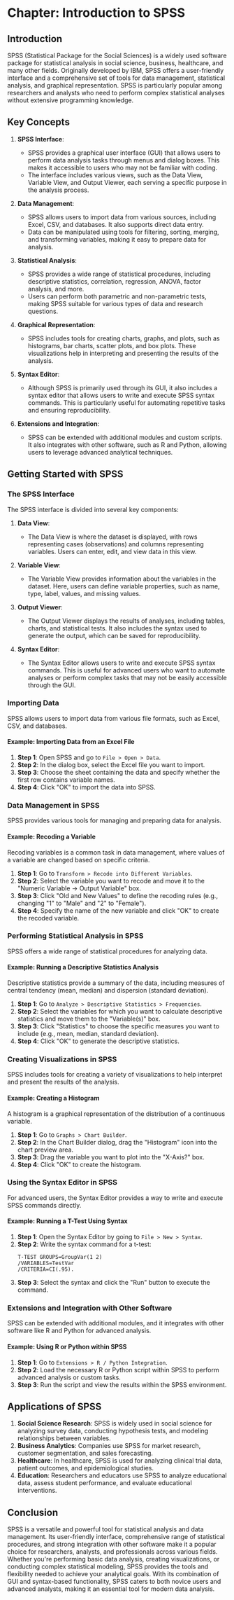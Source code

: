 # Chapter: Introduction to SPSS

## Introduction

SPSS (Statistical Package for the Social Sciences) is a widely used software package for statistical analysis in social science, business, healthcare, and many other fields. Originally developed by IBM, SPSS offers a user-friendly interface and a comprehensive set of tools for data management, statistical analysis, and graphical representation. SPSS is particularly popular among researchers and analysts who need to perform complex statistical analyses without extensive programming knowledge.

## Key Concepts

1. **SPSS Interface**:
   - SPSS provides a graphical user interface (GUI) that allows users to perform data analysis tasks through menus and dialog boxes. This makes it accessible to users who may not be familiar with coding.
   - The interface includes various views, such as the Data View, Variable View, and Output Viewer, each serving a specific purpose in the analysis process.

2. **Data Management**:
   - SPSS allows users to import data from various sources, including Excel, CSV, and databases. It also supports direct data entry.
   - Data can be manipulated using tools for filtering, sorting, merging, and transforming variables, making it easy to prepare data for analysis.

3. **Statistical Analysis**:
   - SPSS provides a wide range of statistical procedures, including descriptive statistics, correlation, regression, ANOVA, factor analysis, and more.
   - Users can perform both parametric and non-parametric tests, making SPSS suitable for various types of data and research questions.

4. **Graphical Representation**:
   - SPSS includes tools for creating charts, graphs, and plots, such as histograms, bar charts, scatter plots, and box plots. These visualizations help in interpreting and presenting the results of the analysis.

5. **Syntax Editor**:
   - Although SPSS is primarily used through its GUI, it also includes a syntax editor that allows users to write and execute SPSS syntax commands. This is particularly useful for automating repetitive tasks and ensuring reproducibility.

6. **Extensions and Integration**:
   - SPSS can be extended with additional modules and custom scripts. It also integrates with other software, such as R and Python, allowing users to leverage advanced analytical techniques.

## Getting Started with SPSS

### The SPSS Interface

The SPSS interface is divided into several key components:

1. **Data View**:
   - The Data View is where the dataset is displayed, with rows representing cases (observations) and columns representing variables. Users can enter, edit, and view data in this view.

2. **Variable View**:
   - The Variable View provides information about the variables in the dataset. Here, users can define variable properties, such as name, type, label, values, and missing values.

3. **Output Viewer**:
   - The Output Viewer displays the results of analyses, including tables, charts, and statistical tests. It also includes the syntax used to generate the output, which can be saved for reproducibility.

4. **Syntax Editor**:
   - The Syntax Editor allows users to write and execute SPSS syntax commands. This is useful for advanced users who want to automate analyses or perform complex tasks that may not be easily accessible through the GUI.

### Importing Data

SPSS allows users to import data from various file formats, such as Excel, CSV, and databases.

#### Example: Importing Data from an Excel File

1. **Step 1**: Open SPSS and go to `File > Open > Data`.
2. **Step 2**: In the dialog box, select the Excel file you want to import.
3. **Step 3**: Choose the sheet containing the data and specify whether the first row contains variable names.
4. **Step 4**: Click "OK" to import the data into SPSS.

### Data Management in SPSS

SPSS provides various tools for managing and preparing data for analysis.

#### Example: Recoding a Variable

Recoding variables is a common task in data management, where values of a variable are changed based on specific criteria.

1. **Step 1**: Go to `Transform > Recode into Different Variables`.
2. **Step 2**: Select the variable you want to recode and move it to the "Numeric Variable -> Output Variable" box.
3. **Step 3**: Click "Old and New Values" to define the recoding rules (e.g., changing "1" to "Male" and "2" to "Female").
4. **Step 4**: Specify the name of the new variable and click "OK" to create the recoded variable.

### Performing Statistical Analysis in SPSS

SPSS offers a wide range of statistical procedures for analyzing data.

#### Example: Running a Descriptive Statistics Analysis

Descriptive statistics provide a summary of the data, including measures of central tendency (mean, median) and dispersion (standard deviation).

1. **Step 1**: Go to `Analyze > Descriptive Statistics > Frequencies`.
2. **Step 2**: Select the variables for which you want to calculate descriptive statistics and move them to the "Variable(s)" box.
3. **Step 3**: Click "Statistics" to choose the specific measures you want to include (e.g., mean, median, standard deviation).
4. **Step 4**: Click "OK" to generate the descriptive statistics.

### Creating Visualizations in SPSS

SPSS includes tools for creating a variety of visualizations to help interpret and present the results of the analysis.

#### Example: Creating a Histogram

A histogram is a graphical representation of the distribution of a continuous variable.

1. **Step 1**: Go to `Graphs > Chart Builder`.
2. **Step 2**: In the Chart Builder dialog, drag the "Histogram" icon into the chart preview area.
3. **Step 3**: Drag the variable you want to plot into the "X-Axis?" box.
4. **Step 4**: Click "OK" to create the histogram.

### Using the Syntax Editor in SPSS

For advanced users, the Syntax Editor provides a way to write and execute SPSS commands directly.

#### Example: Running a T-Test Using Syntax

1. **Step 1**: Open the Syntax Editor by going to `File > New > Syntax`.
2. **Step 2**: Write the syntax command for a t-test:
   ```spss
   T-TEST GROUPS=GroupVar(1 2)
   /VARIABLES=TestVar
   /CRITERIA=CI(.95).
   ```
3. **Step 3**: Select the syntax and click the "Run" button to execute the command.

### Extensions and Integration with Other Software

SPSS can be extended with additional modules, and it integrates with other software like R and Python for advanced analysis.

#### Example: Using R or Python within SPSS

1. **Step 1**: Go to `Extensions > R / Python Integration`.
2. **Step 2**: Load the necessary R or Python script within SPSS to perform advanced analysis or custom tasks.
3. **Step 3**: Run the script and view the results within the SPSS environment.

## Applications of SPSS

1. **Social Science Research**: SPSS is widely used in social science for analyzing survey data, conducting hypothesis tests, and modeling relationships between variables.
2. **Business Analytics**: Companies use SPSS for market research, customer segmentation, and sales forecasting.
3. **Healthcare**: In healthcare, SPSS is used for analyzing clinical trial data, patient outcomes, and epidemiological studies.
4. **Education**: Researchers and educators use SPSS to analyze educational data, assess student performance, and evaluate educational interventions.

## Conclusion

SPSS is a versatile and powerful tool for statistical analysis and data management. Its user-friendly interface, comprehensive range of statistical procedures, and strong integration with other software make it a popular choice for researchers, analysts, and professionals across various fields. Whether you're performing basic data analysis, creating visualizations, or conducting complex statistical modeling, SPSS provides the tools and flexibility needed to achieve your analytical goals. With its combination of GUI and syntax-based functionality, SPSS caters to both novice users and advanced analysts, making it an essential tool for modern data analysis.
